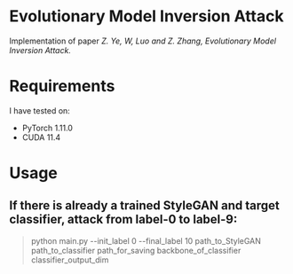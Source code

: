 # Evolutionary Model Inversion Attack

Implementation of paper *Z. Ye, W, Luo and Z. Zhang, Evolutionary Model Inversion Attack.*

# Requirements

I have tested on:

- PyTorch 1.11.0
- CUDA 11.4

# Usage

## If there is already a trained StyleGAN and target classifier, attack from label-0 to label-9:

> python main.py --init_label 0 --final_label 10 path_to_StyleGAN path_to_classifier path_for_saving backbone_of_classifier classifier_output_dim
